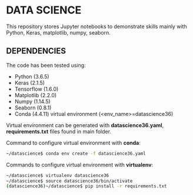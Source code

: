 # DATA SCIENCE

This repository stores Jupyter notebooks to demonstrate skills mainly with Python, Keras, matplotlib, numpy, seaborn.

## DEPENDENCIES
The code has been tested using:

* Python (3.6.5)
* Keras (2.1.5)
* Tensorflow (1.6.0)
* Matplotlib (2.2.0)
* Numpy (1.14.5)
* Seaborn (0.8.1)
* Conda (4.4.11) virtual environment (<env_name>=datascience36)

Virtual environment can be generated with **datascience36.yaml**, **requirements.txt** files found in main folder.

Command to configure virtual environment with **conda**:

```bash
~/datascience$ conda env create -f datascience36.yaml
```

Commands to configure virtual environment with **virtualenv**:

```bash
~/datascience$ virtualenv datascience36
~/datascience$ source datascience36/bin/activate
(datascience36)~/datascience$ pip install -r requirements.txt
```